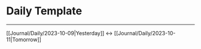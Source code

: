 # Daily Template 
---
[[Journal/Daily/2023-10-09|Yesterday]] <-> [[Journal/Daily/2023-10-11|Tomorrow]]
